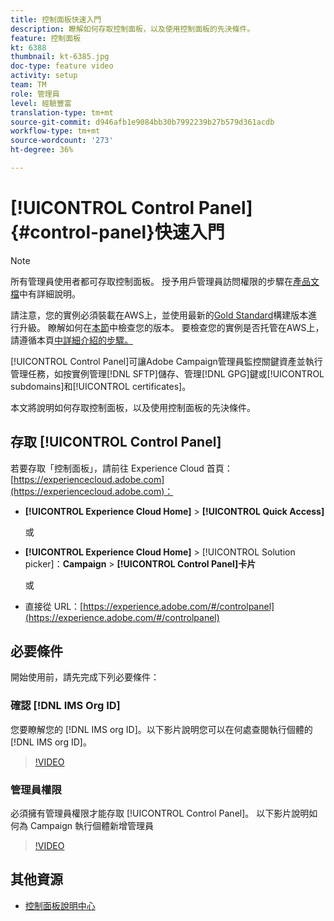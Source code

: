 ```yaml
---
title: 控制面板快速入門
description: 瞭解如何存取控制面板，以及使用控制面板的先決條件。
feature: 控制面板
kt: 6388
thumbnail: kt-6385.jpg
doc-type: feature video
activity: setup
team: TM
role: 管理員
level: 經驗豐富
translation-type: tm+mt
source-git-commit: d946afb1e9084bb30b7992239b27b579d361acdb
workflow-type: tm+mt
source-wordcount: '273'
ht-degree: 36%

---
```



# [!UICONTROL Control Panel] {#control-panel}快速入門

>[!NOTE]
>
> 所有管理員使用者都可存取控制面板。 授予用戶管理員訪問權限的步驟在[產品文檔](https://experienceleague.adobe.com/docs/control-panel/using/discover-control-panel/managing-permissions.html?lang=en#discover-control-panel)中有詳細說明。
>
> 請注意，您的實例必須裝載在AWS上，並使用最新的[Gold Standard](https://experienceleague.adobe.com/docs/campaign-classic/using/release-notes/gs-release/gs-overview.html)構建版本進行升級。 瞭解如何在[本節](https://experienceleague.adobe.com/docs/campaign-classic/using/getting-started/starting-with-adobe-campaign/launching-adobe-campaign.html?lang=en#getting-your-campaign-version)中檢查您的版本。 要檢查您的實例是否托管在AWS上，請遵循本頁[中詳細介紹的步驟。](https://experienceleague.adobe.com/docs/control-panel/using/faq.html)

[!UICONTROL Control Panel]可讓Adobe Campaign管理員監控關鍵資產並執行管理任務，如按實例管理[!DNL SFTP]儲存、管理[!DNL GPG]鍵或[!UICONTROL subdomains]和[!UICONTROL certificates]。

本文將說明如何存取控制面板，以及使用控制面板的先決條件。

## 存取 [!UICONTROL Control Panel]

若要存取「控制面板」，請前往 Experience Cloud 首頁：[https://experiencecloud.adobe.com](https://experiencecloud.adobe.com)：

* **[!UICONTROL Experience Cloud Home]** > **[!UICONTROL Quick Access]**

   或
* **[!UICONTROL Experience Cloud Home]**  > [!UICONTROL Solution picker]：**Campaign** > **[!UICONTROL Control Panel]卡片**

   或

* 直接從 URL：[https://experience.adobe.com/#/controlpanel](https://experience.adobe.com/#/controlpanel)

## 必要條件

開始使用前，請先完成下列必要條件：

### 確認 [!DNL IMS Org ID]

您要瞭解您的 [!DNL IMS org ID]。以下影片說明您可以在何處查閱執行個體的 [!DNL IMS org ID]。

>[!VIDEO](https://video.tv.adobe.com/v/27183?quality=12)

### 管理員權限

必須擁有管理員權限才能存取 [!UICONTROL Control Panel]。
以下影片說明如何為 Campaign 執行個體新增管理員

>[!VIDEO](https://video.tv.adobe.com/v/27147?quality=12)

## 其他資源

* [控制面板說明中心](https://docs.adobe.com/content/help/zh-Hant/control-panel/using/control-panel-home.html)

